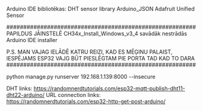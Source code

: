 Arduino IDE bibliotēkas:
DHT sensor library
Arduino_JSON
Adafruit Unified Sensor

########################################################
PAPILDUS JĀINSTELĒ CH34x_Install_Windows_v3_4
savādāk nestrādās Arduino IDE installer

P.S.
MAN VAJAG IELĀDĒ KATRU REIZI, KAD ES MĒĢINU PALAIST, IESPĒJAMS ESP32 VAJG BŪT PIESLĒGTAM PIE PORTA TAD KAD TO DARA
########################################################

python manage.py runserver 192.168.1.139:8000 --insecure

DHT links: https://randomnerdtutorials.com/esp32-mqtt-publish-dht11-dht22-arduino/
URL connection links: https://randomnerdtutorials.com/esp32-http-get-post-arduino/